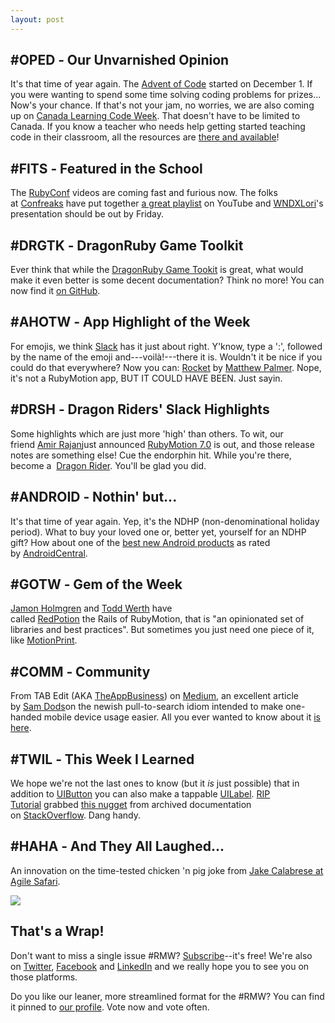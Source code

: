 ```yaml
---
layout: post
---
```


#OPED ‐ Our Unvarnished Opinion
-------------------------------

It's that time of year again. The [Advent of Code](https://adventofcode.com/2019/about) started on December 1. If you were wanting to spend some time solving coding problems for prizes... Now's your chance. If that's not your jam, no worries, we are also coming up on [Canada Learning Code Week](https://www.canadalearningcode.ca/canada-learning-code-week-2019/). That doesn't have to be limited to Canada. If you know a teacher who needs help getting started teaching code in their classroom, all the resources are [there and available](https://www.canadalearningcode.ca/canada-learning-code-week-2019/#lessons)!

#FITS ‐ Featured in the School
------------------------------

The [RubyConf](https://rubyconf.org/) videos are coming fast and furious now. The folks at [Confreaks](https://www.confreaks.com/) have put together [a great playlist](https://www.youtube.com/playlist?list=PLE7tQUdRKcyZDE8nFrKaqkpd-XK4huygU) on YouTube and [WNDXLori](https://twitter.com/wndxlori)'s presentation should be out by Friday.

#DRGTK ‐ DragonRuby Game Toolkit
--------------------------------

Ever think that while the [DragonRuby Game Tookit](https://dragonruby.itch.io/dragonruby-gtk) is great, what would make it even better is some decent documentation? Think no more! You can now find it [on GitHub](https://github.com/DragonRuby/dragonruby-game-toolkit-contrib/tree/master/deploy_template/mygame/documentation).

#AHOTW ‐ App Highlight of the Week
----------------------------------

For emojis, we think [Slack](https://slack.com/) has it just about right. Y'know, type a ':', followed by the name of the emoji and---voilà!---there it is. Wouldn't it be nice if you could do that everywhere? Now you can: [Rocket](https://matthewpalmer.net/rocket/) by [Matthew Palmer](https://twitter.com/_matthewpalmer). Nope, it's not a RubyMotion app, BUT IT COULD HAVE BEEN. Just sayin.

#DRSH ‐ Dragon Riders' Slack Highlights
---------------------------------------

Some highlights which are just more 'high' than others. To wit, our friend [Amir Rajan](https://motioneers.slack.com/team/U07C64R8C)just announced [RubyMotion 7.0](https://motioneers.slack.com/archives/C055RDLS0/p1575168656015400) is out, and those release notes are something else! Cue the endorphin hit. While you're there, become a  [Dragon Rider](https://motioneers.slack.com/). You'll be glad you did.

#ANDROID ‐ Nothin' but...
-------------------------

It's that time of year again. Yep, it's the NDHP (non-denominational holiday period). What to buy your loved one or, better yet, yourself for an NDHP gift? How about one of the [best new Android products](https://www.androidcentral.com/best-of-2019) as rated by [AndroidCentral](https://androidcentral.com/).

#GOTW ‐ Gem of the Week
-----------------------

[Jamon Holmgren](https://twitter.com/jamonholmgren) and [Todd Werth](https://twitter.com/twerth) have called [RedPotion](http://docs.redpotion.org/en/latest/) the Rails of RubyMotion, that is "an opinionated set of libraries and best practices". But sometimes you just need one piece of it, like [MotionPrint](https://github.com/OTGApps/motion_print).

#COMM ‐ Community
-----------------

From TAB Edit (AKA [TheAppBusiness](https://theappbusiness.com/)) on [Medium](https://edit.theappbusiness.com/), an excellent article by [Sam Dods](https://twitter.com/DodsiOS)on the newish pull-to-search idiom intended to make one-handed mobile device usage easier. All you ever wanted to know about it [is here](https://edit.theappbusiness.com/ios-pro-pull-to-search-74be33b76da).

#TWIL ‐ This Week I Learned
---------------------------

We hope we're not the last ones to know (but it *is* just possible) that in addition to [UIButton](https://developer.apple.com/documentation/uikit/uibutton) you can also make a tappable [UILabel](https://developer.apple.com/documentation/uikit/uilabel). [RIP Tutorial](https://riptutorial.com/) grabbed [this nugget](https://riptutorial.com/ios/example/9263/clickable-label) from archived documentation on [StackOverflow](https://stackoverflow.com/). Dang handy.

#HAHA ‐ And They All Laughed...
-----------------------------

An innovation on the time-tested chicken 'n pig joke from [Jake Calabrese at Agile Safari](https://agileforall.com/organizational-commitment-agile-pig-chicken-part-2/).

![](http://intellog.com/assets/AgileSafari2-620x243.png)

That's a Wrap!
--------------

Don't want to miss a single issue #RMW? [Subscribe](https://motivated-experimenter-209.ck.page/bd51551808?ck_subscriber_id=612863934)--it's free! We're also on [Twitter](https://twitter.com/wndxschool), [Facebook](https://www.facebook.com/wndxschool) and [LinkedIn](https://www.linkedin.com/company/19026986) and we really hope you to see you on those platforms.

Do you like our leaner, more streamlined format for the #RMW? You can find it pinned to [our profile](https://twitter.com/wndxschool). Vote now and vote often.